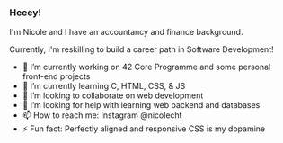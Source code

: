 ### Heeey!

I'm Nicole and I have an accountancy and finance background.

Currently, I'm reskilling to build a career path in Software Development!

- 🔭 I’m currently working on 42 Core Programme and some personal front-end projects
- 🌱 I’m currently learning C, HTML, CSS, & JS
- 👯 I’m looking to collaborate on web development
- 🤔 I’m looking for help with learning web backend and databases 
- 📫 How to reach me: Instagram @nicolecht
- ⚡ Fun fact: Perfectly aligned and responsive CSS is my dopamine
